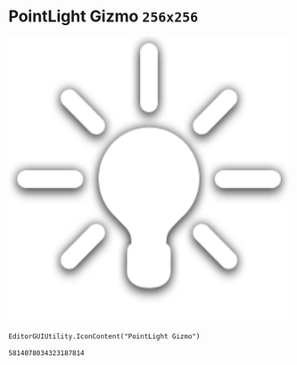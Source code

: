 # PointLight Gizmo `256x256`
<img src="/img/PointLight%20Gizmo.png" width=512 height=512>

``` CSharp
EditorGUIUtility.IconContent("PointLight Gizmo")
```
```
5814078034323187814
```
